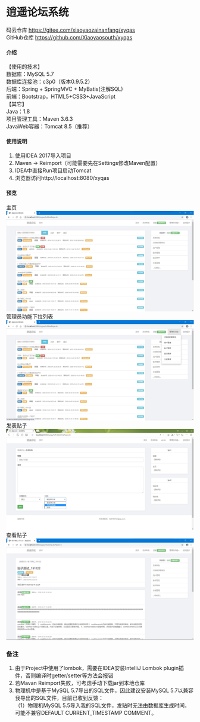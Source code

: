 # 逍遥论坛系统

码云仓库
https://gitee.com/xiaoyaozainanfang/xyqas
<br>
GitHub仓库
https://github.com/Xiaoyaosouth/xyqas

#### 介绍
【使用的技术】<br>
数据库：MySQL 5.7<br>
数据库连接池：c3p0（版本0.9.5.2）<br>
后端：Spring + SpringMVC + MyBatis(注解SQL)<br>
前端：Bootstrap，HTML5+CSS3+JavaScript<br>
【其它】<br>
Java：1.8<br>
项目管理工具：Maven 3.6.3<br>
JavaWeb容器：Tomcat 8.5（推荐）

#### 使用说明

1.  使用IDEA 2017导入项目
2.  Maven -> Reimport（可能需要先在Settings修改Maven配置）
3.  IDEA中直接Run项目启动Tomcat
4.  浏览器访问http://localhost:8080/xyqas

#### 预览

主页<br>
![](/preview/主页.jpg)
管理员功能下拉列表<br>
![](/preview/管理员功能下拉列表.jpg)
发表贴子<br>
![](/preview/old/发表贴子_200227.jpg)
查看贴子<br>
![](/preview/查看贴子.jpg)

### 备注

1.  由于Project中使用了lombok，需要在IDEA安装IntelliJ Lombok plugin插件，否则编译时getter/setter等方法会报错<br>
2.  若Mavan Reimport失败，可考虑手动下载jar到本地仓库<br>
3.  物理机中是基于MySQL 5.7导出的SQL文件，因此建议安装MySQL 5.7以兼容我导出的SQL文件，目前已收到反馈：<br>
    （1）物理机MySQL 5.5导入我的SQL文件，发贴时无法由数据库生成时间，可能不兼容DEFAULT CURRENT_TIMESTAMP COMMENT。